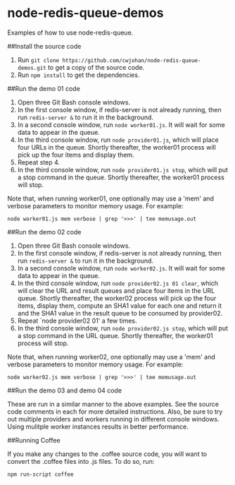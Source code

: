 node-redis-queue-demos
======================

Examples of how to use node-redis-queue.

##Install the source code

1. Run `git clone https://github.com/cwjohan/node-redis-queue-demos.git` to get a copy of the source code.
2. Run `npm install` to get the dependencies.

##Run the demo 01 code

1. Open three Git Bash console windows.
2. In the first console window, if redis-server is not already running, then run `redis-server &` to run it
in the background.
3. In a second console window, run `node worker01.js`. It will wait for some data to appear in the queue.
4. In the third console window, run `node provider01.js`, which will place four URLs in the queue. Shortly
   thereafter, the worker01 process will pick up the four items and display them.
5. Repeat step 4.
6. In the third console window, run `node provider01.js stop`, which will put a stop command in the queue. Shortly
   thereafter, the worker01 process will stop.

Note that, when running worker01, one optionally may use a 'mem' and verbose parameters to monitor memory usage.
For example:

`node worker01.js mem verbose | grep '>>>' | tee memusage.out`

##Run the demo 02 code

1. Open three Git Bash console windows.
2. In the first console window, if redis-server is not already running, then run `redis-server &` to run it
in the background.
3. In a second console window, run `node worker02.js`. It will wait for some data to appear in the queue.
4. In the third console window, run `node provider02.js 01 clear`, which will clear the URL and result queues and
place four items in the URL queue. Shortly thereafter, the worker02 process will pick up the four items, display them,
compute an SHA1 value for each one and return it and the SHA1 value in the result queue to be consumed by provider02.
5. Repeat `node provider02 01' a few times.
6. In the third console window, run `node provider02.js stop`, which will put a stop command in the URL queue. Shortly
   thereafter, the worker01 process will stop.

Note that, when running worker02, one optionally may use a 'mem' and verbose parameters to monitor memory usage.
For example:

`node worker02.js mem verbose | grep '>>>' | tee memusage.out`

##Run the demo 03 and demo 04 code

These are run in a similar manner to the above examples. See the source code comments in each for more detailed
instructions. Also, be sure to try out multiple providers and workers running in different console windows.
Using mulitple worker instances results in better performance.

##Running Coffee

If you make any changes to the .coffee source code, you will want to
convert the .coffee files into .js files. To do so, run:
```
npm run-script coffee
```
